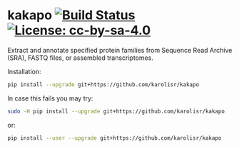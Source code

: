 # kakapo [![Build Status](https://travis-ci.com/karolisr/kakapo.svg?branch=master)](https://travis-ci.com/karolisr/kakapo) [![License: cc-by-sa-4.0](https://i.creativecommons.org/l/by-sa/4.0/80x15.png)](http://creativecommons.org/licenses/by-sa/4.0/)

Extract and annotate specified protein families from Sequence Read Archive (SRA), FASTQ files, or assembled transcriptomes.

Installation:

```bash
pip install --upgrade git+https://github.com/karolisr/kakapo
```

In case this fails you may try:

```bash
sudo -H pip install --upgrade git+https://github.com/karolisr/kakapo
```

or:

```bash
pip install --user --upgrade git+https://github.com/karolisr/kakapo
```
